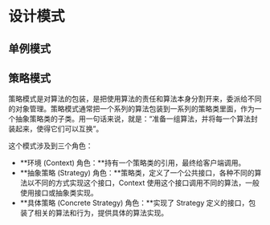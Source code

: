 # 设计模式

## 单例模式



## 策略模式

策略模式是对算法的包装，是把使用算法的责任和算法本身分割开来，委派给不同的对象管理。策略模式通常把一个系列的算法包装到一系列的策略类里面，作为一个抽象策略类的子类。用一句话来说，就是：“准备一组算法，并将每一个算法封装起来，使得它们可以互换”。



这个模式涉及到三个角色：

- **环境 (Context) 角色：**持有一个策略类的引用，最终给客户端调用。
- **抽象策略 (Strategy) 角色：**策略类，定义了一个公共接口，各种不同的算法以不同的方式实现这个接口，Context 使用这个接口调用不同的算法，一般使用接口或抽象类实现。
- **具体策略 (Concrete Strategy) 角色：**实现了 Strategy 定义的接口，包装了相关的算法和行为，提供具体的算法实现。